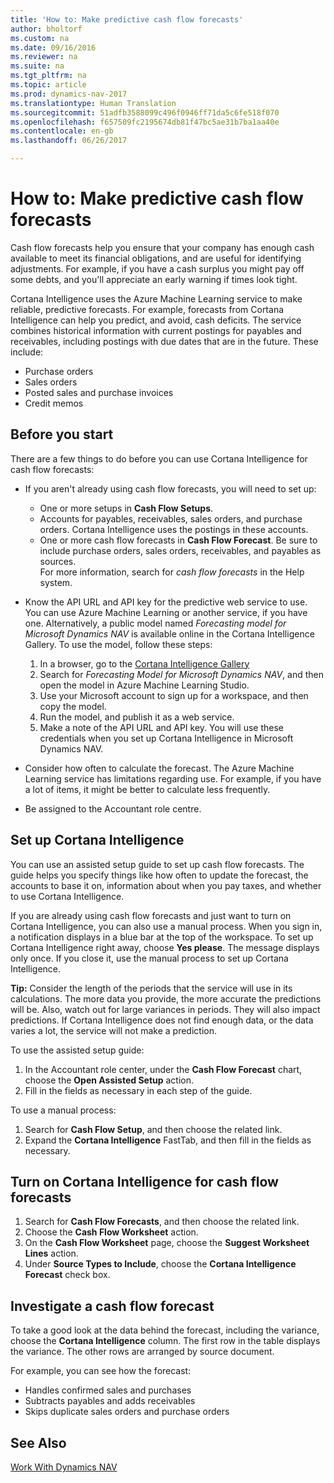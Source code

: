 ```yaml
---
title: 'How to: Make predictive cash flow forecasts'
author: bholtorf
ms.custom: na
ms.date: 09/16/2016
ms.reviewer: na
ms.suite: na
ms.tgt_pltfrm: na
ms.topic: article
ms.prod: dynamics-nav-2017
ms.translationtype: Human Translation
ms.sourcegitcommit: 51adfb3588099c496f0946ff71da5c6fe518f070
ms.openlocfilehash: f657509fc2195674db81f47bc5ae31b7ba1aa40e
ms.contentlocale: en-gb
ms.lasthandoff: 06/26/2017

---
```


# <a name="how-to-make-predictive-cash-flow-forecasts"></a>How to: Make predictive cash flow forecasts
Cash flow forecasts help you ensure that your company has enough cash available to meet its financial obligations, and are useful for identifying adjustments. For example, if you have a cash surplus you might pay off some debts, and you'll appreciate an early warning if times look tight. 

Cortana Intelligence uses the Azure Machine Learning service to make reliable, predictive forecasts. For example, forecasts from Cortana Intelligence can help you predict, and avoid, cash deficits. The service combines historical information with current postings for payables and receivables, including postings with due dates that are in the future. These include:
* Purchase orders
* Sales orders
* Posted sales and purchase invoices
* Credit memos

## <a name="before-you-start"></a>Before you start  
There are a few things to do before you can use Cortana Intelligence for cash flow forecasts: 
* If you aren't already using cash flow forecasts, you will need to set up:
    * One or more setups in **Cash Flow Setups**. 
    * Accounts for payables, receivables, sales orders, and purchase orders. Cortana Intelligence uses the postings in these accounts.
    * One or more cash flow forecasts in **Cash Flow Forecast**. Be sure to include purchase orders, sales orders, receivables, and payables as sources.  
    For more information, search for _cash flow forecasts_ in the Help system. 
* Know the API URL and API key for the predictive web service to use.  
    You can use Azure Machine Learning or another service, if you have one. Alternatively, a public model named _Forecasting model for Microsoft Dynamics NAV_ is available online in the Cortana Intelligence Gallery. To use the model, follow these steps:

    1. In a browser, go to the [Cortana Intelligence Gallery](https://go.microsoft.com/fwlink/?linkid=828352)
    2. Search for _Forecasting Model for Microsoft Dynamics NAV_, and then open the model in Azure Machine Learning Studio.
    3. Use your Microsoft account to sign up for a workspace, and then copy the model.
    4. Run the model, and publish it as a web service.
    5. Make a note of the API URL and API key. You will use these credentials when you set up Cortana Intelligence in Microsoft Dynamics NAV.  

* Consider how often to calculate the forecast. The Azure Machine Learning service has limitations regarding use. For example, if you have a lot of items, it might be better to calculate less frequently. 
* Be assigned to the Accountant role centre. 

## <a name="set-up-cortana-intelligence"></a>Set up Cortana Intelligence
You can use an assisted setup guide to set up cash flow forecasts. The guide helps you specify things like how often to update the forecast, the accounts to base it on, information about when you pay taxes, and whether to use Cortana Intelligence.  

If you are already using cash flow forecasts and just want to turn on Cortana Intelligence, you can also use a manual process. When you sign in, a notification displays in a blue bar at the top of the workspace. To set up Cortana Intelligence right away, choose **Yes please**. The message displays only once. If you close it, use the manual process to set up Cortana Intelligence.  

**Tip:** Consider the length of the periods that the service will use in its calculations. The more data you provide, the more accurate the predictions will be. Also, watch out for large variances in periods. They will also impact predictions. If Cortana Intelligence does not find enough data, or the data varies a lot, the service will not make a prediction. 

To use the assisted setup guide:
1. In the Accountant role center, under the **Cash Flow Forecast** chart, choose the **Open Assisted Setup** action.
2. Fill in the fields as necessary in each step of the guide.

To use a manual process:
1. Search for **Cash Flow Setup**, and then choose the related link.
2. Expand the **Cortana Intelligence** FastTab, and then fill in the fields as necessary.

## <a name="turn-on-cortana-intelligence-for-cash-flow-forecasts"></a>Turn on Cortana Intelligence for cash flow forecasts
1. Search for **Cash Flow Forecasts**, and then choose the related link.
2. Choose the **Cash Flow Worksheet** action.
3. On the **Cash Flow Worksheet** page, choose the **Suggest Worksheet Lines** action.  
4. Under **Source Types to Include**, choose the **Cortana Intelligence Forecast** check box.

## <a name="investigate-a-cash-flow-forecast"></a>Investigate a cash flow forecast
To take a good look at the data behind the forecast, including the variance, choose the **Cortana Intelligence** column. The first row in the table displays the variance. The other rows are arranged by source document.  

For example, you can see how the forecast:    
* Handles confirmed sales and purchases 
* Subtracts payables and adds receivables
* Skips duplicate sales orders and purchase orders

## <a name="see-also"></a>See Also  
[Work With Dynamics NAV](ui-work-product.md)

